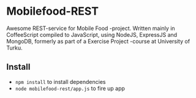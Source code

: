<!-- # mobilefood-rest [![Build Status](https://travis-ci.org/aatkin/mobilefood-rest.png)](https://travis-ci.org/aatkin/mobilefood-rest) -->

# Mobilefood-REST

Awesome REST-service for Mobile Food -project. Written mainly in CoffeeScript compiled to JavaScript, using NodeJS, ExpressJS and MongoDB, formerly as part of a Exercise Project -course at University of Turku.

Install
-------
* `npm install` to install dependencies
* `node mobilefood-rest/app.js` to fire up app